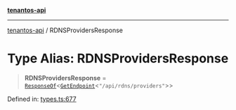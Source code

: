 [**tenantos-api**](../README.md)

***

[tenantos-api](../globals.md) / RDNSProvidersResponse

# Type Alias: RDNSProvidersResponse

> **RDNSProvidersResponse** = [`ResponseOf`](ResponseOf.md)\<[`GetEndpoint`](GetEndpoint.md)\<`"/api/rdns/providers"`\>\>

Defined in: [types.ts:677](https://github.com/shadmanZero/tenantos-api/blob/fe61944d7cb3ee6cc3061a8309e45287291cb501/src/types.ts#L677)
